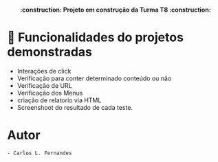 <h4 align="center"> 
 :construction: Projeto em construção da Turma T8 :construction:
</h4>

# :hammer: Funcionalidades do projetos demonstradas

- Interações de click
- Verificação para conter determinado conteúdo ou não
- Verificação de URL
- Verificação dos Menus
- criação de relatorio via HTML
- Screenshoot do resultado de cada teste.

# Autor

    - Carlos L. Fernandes